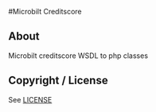 #Microbilt Creditscore

About
-----

Microbilt creditscore WSDL to php classes


Copyright / License
-------------------

See [LICENSE](https://github.com/bukashk0zzz/MicrobiltCreditscore/blob/master/LICENSE)
